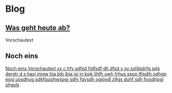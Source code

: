 # Blog

## [Was geht heute ab?](Blog/E_010523.md)

Vorschautext

## Noch eins
[Noch eins Vorschautext xx c hfv sdfsd fjdfsdf dh dfsd y sy ssfdsdrfg sdg dergtr d s hasj jmqw hja bjb jbja jsj jn ksjk ljhfh uwh frhus seop tfjsdih odhgp esjg uosdhug sdkfguizhwspgi sdhi fgvsdh ogjöxdl z9gs duhf sdh fiosdhpgi shgols](Blog/E_010523.md)


